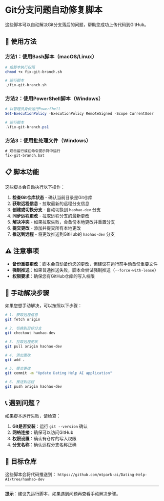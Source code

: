 # Git分支问题自动修复脚本

这些脚本可以自动解决Git分支落后的问题，帮助您成功上传代码到GitHub。

## 🚀 使用方法

### 方法1：使用Bash脚本（macOS/Linux）
```bash
# 给脚本执行权限
chmod +x fix-git-branch.sh

# 运行脚本
./fix-git-branch.sh
```

### 方法2：使用PowerShell脚本（Windows）
```powershell
# 以管理员身份运行PowerShell
Set-ExecutionPolicy -ExecutionPolicy RemoteSigned -Scope CurrentUser

# 运行脚本
.\fix-git-branch.ps1
```

### 方法3：使用批处理文件（Windows）
```cmd
# 双击运行或在命令提示符中运行
fix-git-branch.bat
```

## 📋 脚本功能

这些脚本会自动执行以下操作：

1. **检查Git仓库状态** - 确认当前目录是Git仓库
2. **获取远程信息** - 拉取最新的远程分支信息
3. **创建或切换分支** - 自动切换到 `haohao-dev` 分支
4. **同步远程更改** - 拉取远程分支的最新更改
5. **解决冲突** - 如果拉取失败，会备份本地更改并重置分支
6. **提交更改** - 添加并提交所有本地更改
7. **推送到远程** - 将更改推送到GitHub的 `haohao-dev` 分支

## ⚠️ 注意事项

- **备份重要更改**：脚本会自动备份您的更改，但建议在运行前手动备份重要文件
- **强制推送**：如果普通推送失败，脚本会尝试强制推送（`--force-with-lease`）
- **权限要求**：确保您有GitHub仓库的写入权限

## 🔧 手动解决步骤

如果您想手动解决，可以按照以下步骤：

```bash
# 1. 获取远程信息
git fetch origin

# 2. 切换到目标分支
git checkout haohao-dev

# 3. 拉取远程更改
git pull origin haohao-dev

# 4. 添加更改
git add .

# 5. 提交更改
git commit -m "Update Dating Help AI application"

# 6. 推送到远程
git push origin haohao-dev
```

## 📞 遇到问题？

如果脚本运行失败，请检查：

1. **Git是否安装**：运行 `git --version` 确认
2. **网络连接**：确保可以访问GitHub
3. **权限设置**：确认有仓库的写入权限
4. **分支名称**：确认远程分支名称正确

## 🎯 目标仓库

这些脚本会将代码推送到：
`https://github.com/mtpark-ai/Dating-Help-AI/tree/haohao-dev`

---

**提示**：建议先运行脚本，如果遇到问题再查看手动解决步骤。
